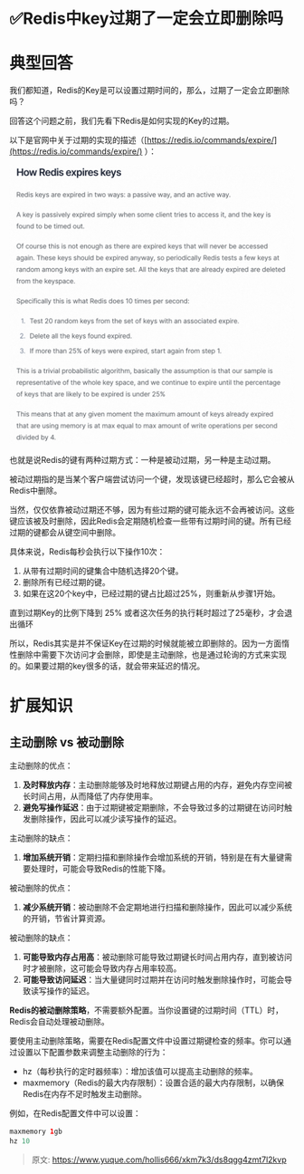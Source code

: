 # ✅Redis中key过期了一定会立即删除吗

# 典型回答


我们都知道，Redis的Key是可以设置过期时间的，那么，过期了一定会立即删除吗？



回答这个问题之前，我们先看下Redis是如何实现的Key的过期。



以下是官网中关于过期的实现的描述（[https://redis.io/commands/expire/](https://redis.io/commands/expire/) ）：

![1693564662579-2c439295-24af-4cad-ae5e-c4793f68deaf.png](./img/C91cbV1pqrdkHc4H/1693564662579-2c439295-24af-4cad-ae5e-c4793f68deaf-918312.png)



也就是说Redis的键有两种过期方式：一种是被动过期，另一种是主动过期。

被动过期指的是当某个客户端尝试访问一个键，发现该键已经超时，那么它会被从Redis中删除。



当然，仅仅依靠被动过期还不够，因为有些过期的键可能永远不会再被访问。这些键应该被及时删除，因此Redis会定期随机检查一些带有过期时间的键。所有已经过期的键都会从键空间中删除。



具体来说，Redis每秒会执行以下操作10次：

1. 从带有过期时间的键集合中随机选择20个键。
2. 删除所有已经过期的键。
3. 如果在这20个key中，已经过期的键占比超过25%，则重新从步骤1开始。



直到过期Key的比例下降到 25% 或者这次任务的执行耗时超过了25毫秒，才会退出循环

<font style="color:rgb(77, 77, 77);"></font>

所以，Redis其实是并不保证Key在过期的时候就能被立即删除的。因为一方面惰性删除中需要下次访问才会删除，即使是主动删除，也是通过轮询的方式来实现的。如果要过期的key很多的话，就会带来延迟的情况。





# 扩展知识


## 主动删除 vs 被动删除


主动删除的优点：

1. **及时释放内存**：主动删除能够及时地释放过期键占用的内存，避免内存空间被长时间占用，从而降低了内存使用率。
2. **避免写操作延迟**：由于过期键被定期删除，不会导致过多的过期键在访问时触发删除操作，因此可以减少读写操作的延迟。

主动删除的缺点：

1. **增加系统开销**：定期扫描和删除操作会增加系统的开销，特别是在有大量键需要处理时，可能会导致Redis的性能下降。



被动删除的优点：

1. **减少系统开销**：被动删除不会定期地进行扫描和删除操作，因此可以减少系统的开销，节省计算资源。

被动删除的缺点：

1. **可能导致内存占用高**：被动删除可能导致过期键长时间占用内存，直到被访问时才被删除，这可能会导致内存占用率较高。
2. **可能导致访问延迟**：当大量键同时过期并在访问时触发删除操作时，可能会导致读写操作的延迟。





**Redis的被动删除策略**，不需要额外配置。当你设置键的过期时间（TTL）时，Redis会自动处理被动删除。



要使用主动删除策略，需要在Redis配置文件中设置过期键检查的频率。你可以通过设置以下配置参数来调整主动删除的行为：

+ hz（每秒执行的定时器频率）：增加该值可以提高主动删除的频率。
+ maxmemory（Redis的最大内存限制）：设置合适的最大内存限制，以确保Redis在内存不足时触发主动删除。



例如，在Redis配置文件中可以设置：



```java
maxmemory 1gb
hz 10
```



> 原文: <https://www.yuque.com/hollis666/xkm7k3/ds8qgg4zmt7l2kvp>